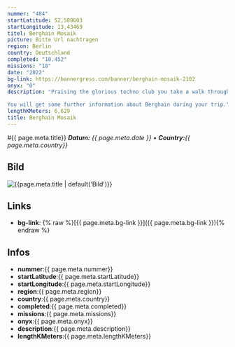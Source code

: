 ```yaml
---
nummer: "484"
startLatitude: 52,509603
startLongitude: 13,43469
titel: Berghain Mosaik
picture: Bitte Url nachtragen
region: Berlin
country: Deutschland
completed: "10.452"
missions: "18"
date: "2022"
bg-link: https://bannergress.com/banner/berghain-mosaik-2102
onyx: "0"
description: "Praising the glorious techno club you take a walk through it's neighborhood.

You will get some further information about Berghain during your trip."
lengthKMeters: 6,629
title: Berghain Mosaik
---
```


#{{ page.meta.title}}
_**Datum:** {{ page.meta.date }} • **Country:**{{ page.meta.country}}_

## Bild
![{{page.meta.title | default('Bild')}}]({{page.meta.picture}})

## Links
- **bg-link**: {% raw %}[{{ page.meta.bg-link }}]({{ page.meta.bg-link }}){% endraw %}

## Infos
- **nummer**:{{ page.meta.nummer}}
- **startLatitude**:{{ page.meta.startLatitude}}
- **startLongitude**:{{ page.meta.startLongitude}}
- **region**:{{ page.meta.region}}
- **country**:{{ page.meta.country}}
- **completed**:{{ page.meta.completed}}
- **missions**:{{ page.meta.missions}}
- **onyx**:{{ page.meta.onyx}}
- **description**:{{ page.meta.description}}
- **lengthKMeters**:{{ page.meta.lengthKMeters}}

